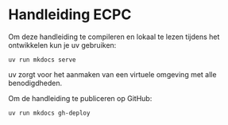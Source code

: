 # Handleiding ECPC

Om deze handleiding te compileren en lokaal te lezen tijdens het ontwikkelen kun je uv gebruiken:
```
uv run mkdocs serve
```
uv zorgt voor het aanmaken van een virtuele omgeving met alle benodigdheden.

Om de handleiding te publiceren op GitHub:
```
uv run mkdocs gh-deploy
```